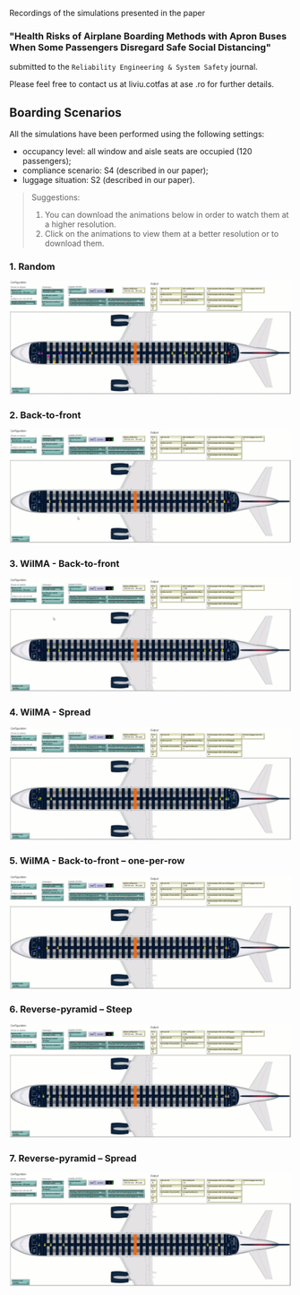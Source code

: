 Recordings of the simulations presented in the paper
### **"Health Risks of Airplane Boarding Methods with Apron Buses When Some Passengers Disregard Safe Social Distancing"** 
submitted to the `Reliability Engineering & System Safety` journal.

Please feel free to contact us at liviu.cotfas at ase .ro for further details. 

## Boarding Scenarios

All the simulations have been performed using the following settings:
- occupancy level: all window and aisle seats are occupied (120 passengers);
- compliance scenario: S4 (described in our paper);
- luggage situation: S2 (described in our paper).

> Suggestions: 
> 1. You can download the animations below in order to watch them at a higher resolution.
> 2. Click on the animations to view them at a better resolution or to download them.

### 1. Random
[![random](recordings/random.gif)](recordings/random.gif)

### 2. Back-to-front
[![btf](recordings/btf.gif)](recordings/btf.gif)

### 3. WilMA - Back-to-front
[![wilma-btf](recordings/wilma-btf.gif)](recordings/wilma-btf.gif)

### 4. WilMA - Spread
[![wilma-spread](recordings/wilma-spread.gif)](recordings/wilma-spread.gif)

### 5. WilMA - Back-to-front – one-per-row
[![wilma-btf-one-per-row](recordings/wilma-btf-one-per-row.gif)](recordings/wilma-btf-one-per-row.gif)

### 6. Reverse-pyramid – Steep
[![rp-steep](recordings/rp-steep.gif)](recordings/rp-steep.gif)

### 7. Reverse-pyramid – Spread
[![rp-spread](recordings/rp-spread.gif)](recordings/rp-spread.gif)
